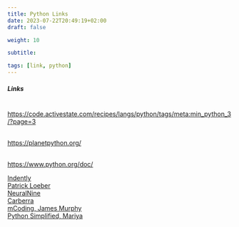 ```yaml
---
title: Python Links
date: 2023-07-22T20:49:19+02:00
draft: false

weight: 10

subtitle: 

tags: [link, python]
---
```


##### Links

[]() <br>
https://code.activestate.com/recipes/langs/python/tags/meta:min_python_3/?page=3

[]() <br>
https://planetpython.org/

[]() <br>
https://www.python.org/doc/ <br>



[Indently](https://www.youtube.com/@Indently) <br>
[Patrick Loeber](https://www.youtube.com/@patloeber/videos) <br>
[NeuralNine](https://www.youtube.com/@NeuralNine) <br>
[Carberra](https://www.youtube.com/@Carberra) <br>
[mCoding, James Murphy](https://www.youtube.com/@mCoding) <br>
[Python Simplified, Mariya](https://www.youtube.com/@PythonSimplified) <br>



<!--
[]() <br>
[]() min <br>
-->